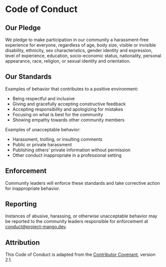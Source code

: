 # Code of Conduct

## Our Pledge

We pledge to make participation in our community a harassment-free experience for everyone, regardless of age, body size, visible or invisible disability, ethnicity, sex characteristics, gender identity and expression, level of experience, education, socio-economic status, nationality, personal appearance, race, religion, or sexual identity and orientation.

## Our Standards

Examples of behavior that contributes to a positive environment:

* Being respectful and inclusive
* Giving and gracefully accepting constructive feedback
* Accepting responsibility and apologizing for mistakes
* Focusing on what is best for the community
* Showing empathy towards other community members

Examples of unacceptable behavior:

* Harassment, trolling, or insulting comments
* Public or private harassment
* Publishing others' private information without permission
* Other conduct inappropriate in a professional setting

## Enforcement

Community leaders will enforce these standards and take corrective action for inappropriate behavior.

## Reporting

Instances of abusive, harassing, or otherwise unacceptable behavior may be reported to the community leaders responsible for enforcement at conduct@project-mango.dev.

## Attribution

This Code of Conduct is adapted from the [Contributor Covenant](https://www.contributor-covenant.org/), version 2.1.